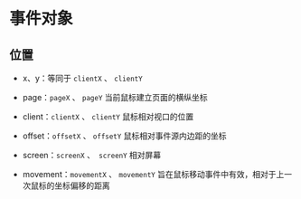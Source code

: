# 事件对象

## 位置

*   x、y：等同于 `clientX` 、 `clientY`

*   page：`pageX` 、 `pageY` 当前鼠标建立页面的横纵坐标

*   client：`clientX` 、 `clientY` 鼠标相对视口的位置

*   offset：`offsetX` 、 `offsetY` 鼠标相对事件源内边距的坐标

*   screen：`screenX` 、` screenY` 相对屏幕

*   movement：`movementX` 、 `movementY` 旨在鼠标移动事件中有效，相对于上一次鼠标的坐标偏移的距离
